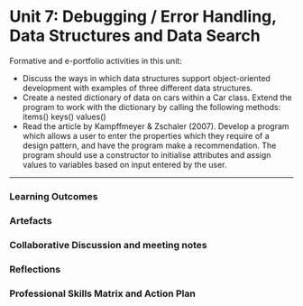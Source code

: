 # Unit 7: Debugging / Error Handling, Data Structures and Data Search

Formative and e-portfolio activities in this unit:
 - Discuss the ways in which data structures support object-oriented development with examples of three different data structures.
 - Create a nested dictionary of data on cars within a Car class. Extend the program to work with the dictionary by calling the following methods:
     items()
     keys()
     values()
 - Read the article by Kampffmeyer & Zschaler (2007). Develop a program which allows a user to enter the properties which they require of a design pattern, and have the program make a recommendation. The program should use a constructor to initialise attributes and assign values to variables based on input entered by the user.

---

### Learning Outcomes
### Artefacts
### Collaborative Discussion and meeting notes
### Reflections
### Professional Skills Matrix and Action Plan
